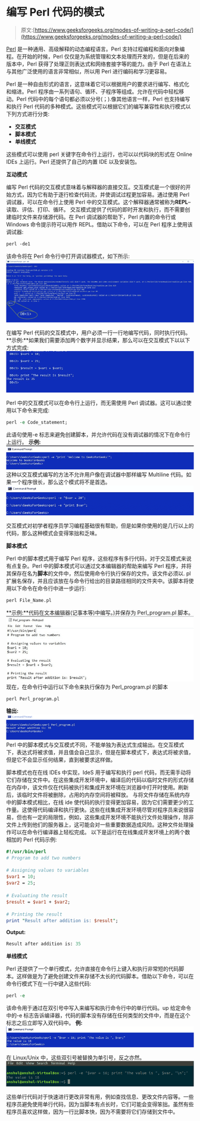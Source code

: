 # 编写 Perl 代码的模式

> 原文:[https://www.geeksforgeeks.org/modes-of-writing-a-perl-code/](https://www.geeksforgeeks.org/modes-of-writing-a-perl-code/)

[Perl](https://www.geeksforgeeks.org/introduction-to-perl/) 是一种通用、高级解释的动态编程语言。Perl 支持过程编程和面向对象编程。在开始的时候，Perl 仅仅是为系统管理和文本处理而开发的，但是在后来的版本中，Perl 获得了处理正则表达式和网络套接字等的能力。由于 Perl 在语法上与其他广泛使用的语言非常相似，所以用 Perl 进行编码和学习更容易。

Perl 是一种自由形式的语言，这意味着它可以根据用户的要求进行编写、格式化和缩进。Perl 程序由一系列语句、循环、子程序等组成。允许在代码中轻松移动。Perl 代码中的每个语句都必须以分号(；).像其他语言一样，Perl 也支持编写和执行 Perl 代码的多种模式。这些模式可以根据它们的编写兼容性和执行模式以下列方式进行分类:

*   **交互模式**
*   **脚本模式**
*   **单线模式**

这些模式可以使用 perl 关键字在命令行上运行，也可以以代码块的形式在 Online IDEs 上运行。Perl 还提供了自己的内置 IDE 以及安装包。

**互动模式**

编写 Perl 代码的交互模式意味着与解释器的直接交互。交互模式是一个很好的开始方式，因为它有助于逐行检查代码流，并使调试过程更加容易。通过使用 Perl 调试器，可以在命令行上使用 Perl 中的交互模式。这个解释器通常被称为**REPL**–读取、评估、打印、循环。
交互模式提供了代码的即时开发和执行，而不需要创建临时文件来存储源代码。在 Perl 调试器的帮助下，Perl 内置的命令行或 Windows 命令提示符可以用作 REPL。借助以下命令，可以在 Perl 程序上使用该调试器:

```perl
perl -de1
```

该命令将在 Perl 命令行中打开调试器模式，如下所示:
![](img/6cd0d29e52736ef66eb2e31848b9580c.png)

在编写 Perl 代码的交互模式中，用户必须一行一行地编写代码，同时执行代码。
**示例:**如果我们需要添加两个数字并显示结果，那么可以在交互模式下以以下方式完成:
![](img/6e991792314b9152c17697f590c1dc91.png)

Perl 中的交互模式可以在命令行上运行，而无需使用 Perl 调试器。这可以通过使用以下命令来完成:

```perl
perl -e Code_statement;
```

此语句使用-e 标志来避免创建脚本，并允许代码在没有调试器的情况下在命令行上运行。
**示例:**
![](img/df391befb0e9a707b0c396bd58d07f50.png)
这种以交互模式编写的方法不允许用户像在调试器中那样编写 Multiline 代码。如果一个程序很长，那么这个模式将不是首选。
![](img/e8c7f8a9bde2c4462e38580480434f27.png)

交互模式对初学者程序员学习编程基础很有帮助，但是如果你使用的是几行以上的代码，那么这种模式会变得笨拙和乏味。

**脚本模式**

Perl 中的脚本模式用于编写 Perl 程序，这些程序有多行代码，对于交互模式来说有点复杂。Perl 中的脚本模式可以通过文本编辑器的帮助来编写 Perl 程序，并将其保存在名为**脚本**的文件中，然后使用命令行执行保存的文件。该文件必须以. pl 扩展名保存，并且应该放在与命令行给出的目录路径相同的文件夹中。该脚本将使用以下命令在命令行中进一步运行:

```perl
perl File_Name.pl
```

**示例:**代码在文本编辑器(记事本等)中编写。)并保存为 Perl_program.pl 脚本。
![](img/5b8c6b3e7e71a5136ac188c1df415a0f.png)
现在，在命令行中运行以下命令来执行保存为 Perl_program.pl 的脚本

```perl
perl Perl_program.pl
```

**输出:**
![](img/aa184457f825a0440a6752f93efbe3ea.png)
Perl 中的脚本模式与交互模式不同，不能单独为表达式生成输出。在交互模式下，表达式将被求值，并且值会自己显示，但是在脚本模式下，表达式将被求值，但是它不会显示任何结果，直到被要求这样做。

脚本模式也在在线 IDEs 中实现，IdeS 用于编写和执行 perl 代码，而无需手动将它们存储在文件中。在这些集成开发环境中，编译后的代码以临时文件的形式存储在内存中，该文件仅在代码被执行和集成开发环境在浏览器中打开时使用。刷新后，该临时文件将被删除，占用的内存空间将被释放。
与将文件存储在系统内存中的脚本模式相比，在线 ide 使代码的执行变得更加容易，因为它们需要更少的工作量。这使得代码编译和执行更快。这些在线集成开发环境尽管对程序员来说很容易，但也有一定的局限性，例如，这些集成开发环境不能执行文件处理操作，除非文件上传到他们的服务器上，这可能会对一些重要数据造成风险。这种文件处理操作可以在命令行编译器上轻松完成。
以下是运行在在线集成开发环境上的两个数相加的 Perl 代码示例:

```perl
#!/usr/bin/perl
# Program to add two numbers

# Assigning values to variables
$var1 = 10;
$var2 = 25;

# Evaluating the result
$result = $var1 + $var2;

# Printing the result
print "Result after addition is: $result";
```

**Output:**

```perl
Result after addition is: 35

```

**单线模式**

Perl 还提供了一个单行模式，允许直接在命令行上键入和执行非常短的代码脚本。这样做是为了避免创建文件来存储不太长的代码脚本。借助以下命令，可以在命令行模式下在一行中键入这些代码:

```perl
perl -e
```

该命令用于通过在双引号中写入来编写和执行命令行中的单行代码。up 给定命令中的-e 标志告诉编译器，代码的脚本没有存储在任何类型的文件中，而是在这个标志之后立即写入双代码中。
**例:**
![](img/3ec20c05369c4f8c78a345a6ab63ffc6.png)

在 Linux/Unix 中，这些双引号被替换为单引号，反之亦然。
![](img/bffd642dfe53bfc15bd3369a4734e3ac.png)

这些单行代码对于快速进行更改非常有用，例如查找信息、更改文件内容等。一些程序员避免使用单行代码，因为当脚本有点长时，它们可能会变得笨拙。虽然有些程序员喜欢这样做，因为一行比脚本快，因为不需要将它们存储到文件中。